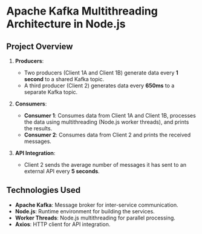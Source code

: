 # Apache Kafka Multithreading Architecture in Node.js

## Project Overview

1. **Producers**:
   - Two producers (Client 1A and Client 1B) generate data every **1 second** to a shared Kafka topic.
   - A third producer (Client 2) generates data every **650ms** to a separate Kafka topic.

2. **Consumers**:
   - **Consumer 1**: Consumes data from Client 1A and Client 1B, processes the data using multithreading (Node.js worker threads), and prints the results.
   - **Consumer 2**: Consumes data from Client 2 and prints the received messages.

3. **API Integration**:
   - Client 2 sends the average number of messages it has sent to an external API every **5 seconds**.

## Technologies Used

- **Apache Kafka**: Message broker for inter-service communication.
- **Node.js**: Runtime environment for building the services.
- **Worker Threads**: Node.js multithreading for parallel processing.
- **Axios**: HTTP client for API integration.

